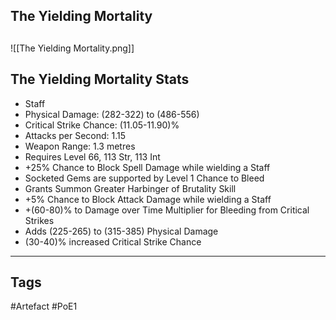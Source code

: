 ## The Yielding Mortality

##
![[The Yielding Mortality.png]]
## The Yielding Mortality Stats
- Staff
- Physical Damage: (282-322) to (486-556)
- Critical Strike Chance: (11.05-11.90)%
- Attacks per Second: 1.15
- Weapon Range: 1.3 metres
- Requires Level 66, 113 Str, 113 Int
- +25% Chance to Block Spell Damage while wielding a Staff
- Socketed Gems are supported by Level 1 Chance to Bleed
- Grants Summon Greater Harbinger of Brutality Skill
- +5% Chance to Block Attack Damage while wielding a Staff
- +(60-80)% to Damage over Time Multiplier for Bleeding from Critical Strikes
- Adds (225-265) to (315-385) Physical Damage
- (30-40)% increased Critical Strike Chance


---
## Tags
#Artefact
#PoE1